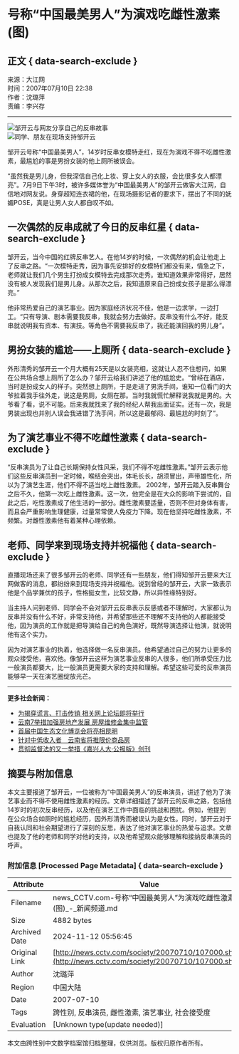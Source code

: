 # 号称“中国最美男人”为演戏吃雌性激素(图)

## 正文 { data-search-exclude }


来源：大江网  
时间：2007年07月10日 22:38  
作者：沈璐萍  
责编：李兴存  

---

![邹开云与网友分享自己的反串故事](http://news.cctv.com/20070710/images/1184077776976_1184077776976_r.jpg)  
![同学、朋友在现场支持邹开云](http://news.cctv.com/20070710/images/1184077789292_1184077789292_r.jpg)

邹开云号称“中国最美男人”，14岁时反串女模特走红，现在为演戏不得不吃雌性激素，最尴尬的事是男扮女装的他上厕所被误会。

“虽然我是男儿身，但我深信自己化上妆、穿上女人的衣服，会比很多女人都漂亮”。7月9日下午3时，被许多媒体誉为“中国最美男人”的邹开云做客大江网，自信地对网友说。身穿超短连衣裙的他，在现场摄影记者的要求下，摆出了不同的妩媚POSE，真是让男人女人都自叹不如。

## 一次偶然的反串成就了今日的反串红星 { data-search-exclude }

邹开云，当今中国的红牌反串艺人。在他14岁的时候，一次偶然的机会让他走上了反串之路。“一次模特走秀，因为事先安排好的女模特们都没有来，情急之下，老师就让我们几个男生打扮成女模特去完成那次走秀。谁知道效果非常得好，居然没有被人发现我们是男儿身。从那次之后，我知道原来自己扮成女孩子是那么得漂亮。”

他非常热爱自己的演艺事业。因为家庭经济状况不佳，他是一边求学，一边打工。“只有导演、剧本需要我反串，我就会努力去做好。反串没有什么不好，能反串就说明我有资本、有演技。等角色不需要我反串了，我还能演回我的男儿身”。

## 男扮女装的尴尬——上厕所 { data-search-exclude }

外形清秀的邹开云一个月大概有25天是以女装亮相，这就让人忍不住想问，如果在公共场合想上厕所了怎么办？邹开云给我们讲述了他的尴尬史。“曾经在酒店，当时是扮成女人的样子。突然想上厕所，于是走进了男洗手间，谁知一位看门的大爷拉着我手往外走，说这是男厕，女厕在那。当时我就慌忙解释说我就是男的。大爷看了看，说不可能。后来我就找来了我的经纪人帮我出面证实。还有一次，我是男装出现也并别人误会我进错了洗手间，所以这是最郁闷、最尴尬的时刻了”。

## 为了演艺事业不得不吃雌性激素 { data-search-exclude }

“反串演员为了让自己长期保持女性风采，我们不得不吃雌性激素。”邹开云表示他们这些反串演员到一定时候，喉结会突出，体毛长长，胡须冒出，声带雄性化，所以为了演艺生涯，他们不得不适当吃上雌性激素。 2002年，邹开云踏入反串舞台之后不久，他第一次吃上雌性激素。这一次，他完全是在大众的影响下尝试的，自此之后，吃性激素成了他生活的一部分。雌性激素要适量，否则不但对身体有害，而且会严重影响生理健康，过量常常使人免疫力下降。现在他坚持吃雌性激素，不频繁。对雌性激素他有着某种心理依赖。

## 老师、同学来到现场支持并祝福他 { data-search-exclude }

直播现场还来了很多邹开云的老师、同学还有一些朋友，他们得知邹开云要来大江网做客的消息，都纷纷来到现场支持并祝福他。说到曾经的邹开云，大家一致表示他是个品学兼优的孩子，性格挺女生，比较文静，所以异性缘特别好。

当主持人问到老师、同学会不会对邹开云反串表示反感或者不理解时，大家都认为反串并没有什么不好，非常支持他，并希望那些还不理解不支持他的人都能接受他，因为演员的工作就是把导演给自己的角色演好，既然导演选择让他演，就说明他有这个实力。

因为对演艺事业的执着，他选择做一名反串演员。他希望通过自己的努力让更多的观众接受他，喜欢他。像邹开云这样为演艺事业反串的人很多，他们所承受压力比一般演员都要大，比一般演员更需要大家的支持和理解。希望这些可爱的反串演员能够早一天在演艺圈绽放光芒。

--- 

**更多社会新闻：**

- [为揭穿谎言、打击传销 相关网上论坛即将举行](http://news.cctv.com/society/20070710/105614.shtml)
- [云南7举措加强房地产发展 房屋维修金集中监管](http://news.cctv.com/society/20070710/105535.shtml)
- [首届中国生态文化博览会将亮相昆明](http://news.cctv.com/society/20070710/105260.shtml)
- [针对中低收入者　云南省将推限价商品房](http://news.cctv.com/society/20070710/105356.shtml)
- [贯彻监督法的又一举措《嘉兴人大·公报版》创刊](http://news.cctv.com/society/20070710/105207.shtml)

## 摘要与附加信息

<!-- tcd_abstract -->
本文主要报道了邹开云，一位被称为“中国最美男人”的反串演员，讲述了他为了演艺事业而不得不使用雌性激素的经历。文章详细描述了邹开云的反串之路，包括他14岁时的初次反串经历，以及他在演艺工作中面临的挑战和困扰。例如，他提到在公众场合如厕时的尴尬经历，因外形清秀而被误认为是女性。同时，邹开云对于自我认同和社会期望进行了深刻的反思，表达了他对演艺事业的热爱与追求。文章也提及了他的老师和同学对他的支持，以及他希望观众能够理解和接纳反串演员的呼声。
<!-- tcd_abstract_end -->

### 附加信息 [Processed Page Metadata] { data-search-exclude }

| Attribute       | Value                                  |
|-----------------|----------------------------------------|
| Filename        | news_CCTV.com-号称“中国最美男人”为演戏吃雌性激素(图)_-_新闻频道.md                             |
| Size            | 4882 bytes                           |
| Archived Date   | 2024-11-12 05:56:45                             |
| Original Link   | [http://news.cctv.com/society/20070710/107000.shtml](http://news.cctv.com/society/20070710/107000.shtml)                       |
| Author          | 沈璐萍                               |
| Region          | 中国大陆                               |
| Date            | 2007-07-10                                 |
| Tags            | 跨性别, 反串演员, 雌性激素, 演艺事业, 社会接受度                                 |
| Evaluation            | [Unknown type(update needed)]                                 |
<!-- tcd_table_end -->

本文由跨性别中文数字档案馆归档整理，仅供浏览。版权归原作者所有。
